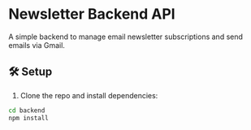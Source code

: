 # Newsletter Backend API

A simple backend to manage email newsletter subscriptions and send emails via Gmail.

## 🛠 Setup

1. Clone the repo and install dependencies:

```bash
cd backend
npm install

